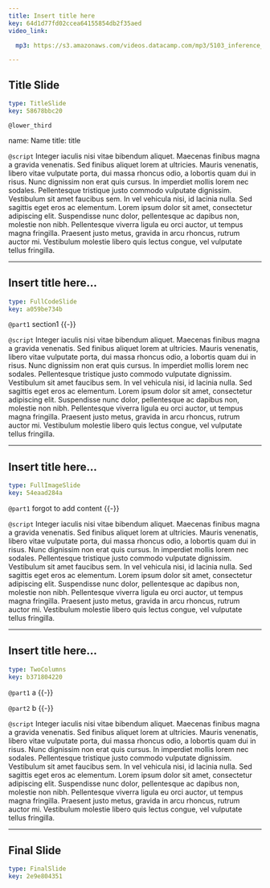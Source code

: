 ```yaml
---
title: Insert title here
key: 64d1d77fd02ccea64155854db2f35aed
video_link:

  mp3: https://s3.amazonaws.com/videos.datacamp.com/mp3/5103_inference_for_numerical_data/v1/5103_ch4_5.mp3

---
```

## Title Slide

```yaml
type: TitleSlide
key: 58678bbc20
```





`@lower_third`

name: Name
title: title


`@script`
Integer iaculis nisi vitae bibendum aliquet. Maecenas finibus magna a gravida venenatis. Sed finibus aliquet lorem at ultricies. Mauris venenatis, libero vitae vulputate porta, dui massa rhoncus odio, a lobortis quam dui in risus. Nunc dignissim non erat quis cursus. In imperdiet mollis lorem nec sodales. Pellentesque tristique justo commodo vulputate dignissim. Vestibulum sit amet faucibus sem. In vel vehicula nisi, id lacinia nulla. Sed sagittis eget eros ac elementum. Lorem ipsum dolor sit amet, consectetur adipiscing elit. Suspendisse nunc dolor, pellentesque ac dapibus non, molestie non nibh. Pellentesque viverra ligula eu orci auctor, ut tempus magna fringilla. Praesent justo metus, gravida in arcu rhoncus, rutrum auctor mi. Vestibulum molestie libero quis lectus congue, vel vulputate tellus fringilla.



---
## Insert title here...

```yaml
type: FullCodeSlide
key: a059be734b
```

`@part1`
section1 {{-}}





`@script`
Integer iaculis nisi vitae bibendum aliquet. Maecenas finibus magna a gravida venenatis. Sed finibus aliquet lorem at ultricies. Mauris venenatis, libero vitae vulputate porta, dui massa rhoncus odio, a lobortis quam dui in risus. Nunc dignissim non erat quis cursus. In imperdiet mollis lorem nec sodales. Pellentesque tristique justo commodo vulputate dignissim. Vestibulum sit amet faucibus sem. In vel vehicula nisi, id lacinia nulla. Sed sagittis eget eros ac elementum. Lorem ipsum dolor sit amet, consectetur adipiscing elit. Suspendisse nunc dolor, pellentesque ac dapibus non, molestie non nibh. Pellentesque viverra ligula eu orci auctor, ut tempus magna fringilla. Praesent justo metus, gravida in arcu rhoncus, rutrum auctor mi. Vestibulum molestie libero quis lectus congue, vel vulputate tellus fringilla.



---
## Insert title here...

```yaml
type: FullImageSlide
key: 54eaad284a
```

`@part1`
forgot to add content {{-}}





`@script`
Integer iaculis nisi vitae bibendum aliquet. Maecenas finibus magna a gravida venenatis. Sed finibus aliquet lorem at ultricies. Mauris venenatis, libero vitae vulputate porta, dui massa rhoncus odio, a lobortis quam dui in risus. Nunc dignissim non erat quis cursus. In imperdiet mollis lorem nec sodales. Pellentesque tristique justo commodo vulputate dignissim. Vestibulum sit amet faucibus sem. In vel vehicula nisi, id lacinia nulla. Sed sagittis eget eros ac elementum. Lorem ipsum dolor sit amet, consectetur adipiscing elit. Suspendisse nunc dolor, pellentesque ac dapibus non, molestie non nibh. Pellentesque viverra ligula eu orci auctor, ut tempus magna fringilla. Praesent justo metus, gravida in arcu rhoncus, rutrum auctor mi. Vestibulum molestie libero quis lectus congue, vel vulputate tellus fringilla.



---
## Insert title here...

```yaml
type: TwoColumns
key: b371804220
```

`@part1`
a {{-}}

`@part2`
b {{-}}




`@script`
Integer iaculis nisi vitae bibendum aliquet. Maecenas finibus magna a gravida venenatis. Sed finibus aliquet lorem at ultricies. Mauris venenatis, libero vitae vulputate porta, dui massa rhoncus odio, a lobortis quam dui in risus. Nunc dignissim non erat quis cursus. In imperdiet mollis lorem nec sodales. Pellentesque tristique justo commodo vulputate dignissim. Vestibulum sit amet faucibus sem. In vel vehicula nisi, id lacinia nulla. Sed sagittis eget eros ac elementum. Lorem ipsum dolor sit amet, consectetur adipiscing elit. Suspendisse nunc dolor, pellentesque ac dapibus non, molestie non nibh. Pellentesque viverra ligula eu orci auctor, ut tempus magna fringilla. Praesent justo metus, gravida in arcu rhoncus, rutrum auctor mi. Vestibulum molestie libero quis lectus congue, vel vulputate tellus fringilla.



---
## Final Slide

```yaml
type: FinalSlide
key: 2e9e804351
```








